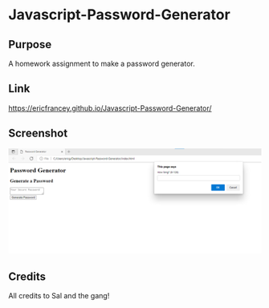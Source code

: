 # Javascript-Password-Generator

## Purpose

A homework assignment to make a password generator.


## Link
https://ericfrancey.github.io/Javascript-Password-Generator/

## Screenshot
  ![Alt text](assets/jspasswordgen.png?raw=true "Screenshot")

  
## Credits
All credits to Sal and the gang!
